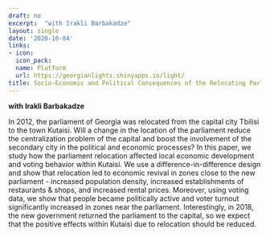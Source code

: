 ```yaml
---
draft: no
excerpt:  "with Irakli Barbakadze"
layout: single
date: '2020-10-04'
links:
- icon: 
  icon_pack: 
  name: Platform
  url: https://georgianlights.shinyapps.io/light/
title: Socio-Economic and Political Consequences of the Relocating Parliament
---
```

**with Irakli Barbakadze**

In 2012, the parliament of Georgia was relocated from the capital city Tbilisi to the town Kutaisi. Will a change in the location of the parliament reduce the centralization problem of the capital and boost the involvement of the secondary city in the political and economic processes? In this paper, we study how the parliament relocation affected local economic development and voting behavior within Kutaisi. We use a difference-in-difference design and show that relocation led to economic revival in zones close to the new parliament - increased population density, increased establishments of restaurants & shops, and increased rental prices. Moreover, using voting data, we show that people became politically active and voter turnout significantly increased in zones near the parliament. Interestingly, in 2018, the new government returned the parliament to the capital, so we expect that the positive effects within Kutaisi due to relocation should be reduced.
